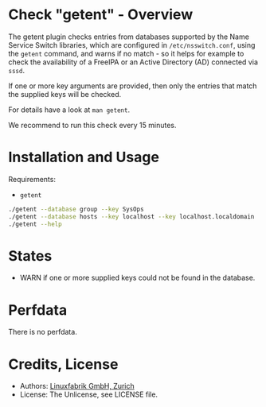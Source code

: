 # Check "getent" - Overview

The getent plugin checks entries from databases supported by the Name Service Switch libraries, which are configured in `/etc/nsswitch.conf`, using the `getent` command, and warns if no match - so it helps for example to check the availability of a FreeIPA or an Active Directory (AD) connected via `sssd`.

If one or more key arguments are provided, then only the entries that match the supplied keys will be checked.

For details have a look at `man getent`.

We recommend to run this check every 15 minutes.


# Installation and Usage

Requirements:
* `getent`

```bash
./getent --database group --key SysOps
./getent --database hosts --key localhost --key localhost.localdomain
./getent --help
```


# States

* WARN if one or more supplied keys could not be found in the database.


# Perfdata

There is no perfdata.


# Credits, License

* Authors: [Linuxfabrik GmbH, Zurich](https://www.linuxfabrik.ch)
* License: The Unlicense, see LICENSE file.